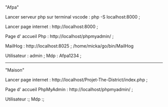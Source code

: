 "Afpa"

Lancer serveur php sur terminal vscode :    php -S localhost:8000 ;

Lancer page internet :  http://localhost:8000 ;

Page d' accueil Php :   http://localhost/phpmyadmin/ ;

MailHog : http://localhost:8025 ;
          /home/micka/go/bin/MailHog

Utilisateur :   admin ;
Mdp :   Afpa1234 ;

--------------------------------------------------------------------
"Maison"

Lancer page internet :  http://localhost/Projet-The-District/index.php ;

Page d' accueil PhpMyAdmin :    http://localhost/phpmyadmin/ ;

Utilisateur :;
Mdp :;